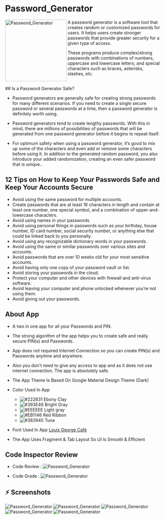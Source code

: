 # Password_Generator

<img align="left"  height="200px" width="200px" alt="Password_Generator"  src="https://i.imgur.com/5OeiWKd.png"/>

A password generator is a software tool that creates random or customized passwords for users. It helps users create stronger passwords that provide greater security for a given type of access.

These programs produce complex/strong passwords with combinations of numbers, uppercase and lowercase letters, and special characters such as braces, asterisks, slashes, etc.

</br>  
## Is a Password Generator Safe?

- Password generators are generally safe for creating strong passwords for many different scenarios. If you need to create a single secure password or several passwords at a time, then a password generator is definitely worth using.

- Password generators tend to create lengthy passwords. With this in mind, there are millions of possibilities of passwords that will be generated from one password generator before it begins to repeat itself.

 - For optimum safety when using a password generator, it’s good to mix up some of the characters and even add or remove some characters before using it. In addition to the generated random password, you also introduce your added randomization, creating an even safer password that is unique..


## 12 Tips on How to Keep Your Passwords Safe and Keep Your Accounts Secure

- Avoid using the same password for multiple accounts.
- Create passwords that are at least 16 characters in length and contain at least one number, one special symbol, and a combination of upper-and-lowercase characters.
- Avoid using names in your passwords.
- Avoid using personal things in passwords such as your birthday, house number, ID card number, social security number, or anything else that could be linked back to you personally.
- Avoid using any recognizable dictionary words in your passwords.
- Avoid using the same or similar passwords over various sites and accounts.
- Avoid passwords that are over 10 weeks old for your most sensitive accounts.
- Avoid having only one copy of your password vault or list.
- Avoid storing your passwords in the cloud.
- Protect your computer and other devices with firewall and anti-virus software.
- Avoid leaving your computer and phone unlocked whenever you’re not using them.
- Avoid giving out your passwords.

##  About App 

- A two in one app for all your Passwords and PIN. 
- The strong algorithm of the app helps you to create safe and really secure PIN(s) and Passwords. 
- App does not required Internet Connection so you can create PIN(s) and Passwords anytime and anywhere.
- Also you don't need to give any access to app and as it does not use internet connection. The app is absolutely safe.


-  The App Theme Is Based On Google Material Design Theme (Dark)

- Color Used In App
    - ![#222831](https://via.placeholder.com/15/222831/000000?text=+) Ebony Clay  
    - ![#393E46](https://via.placeholder.com/15/393E46/000000?text=+) Bright Gray  
    - ![#EEEEEE](https://via.placeholder.com/15/EEEEEE/000000?text=+) Light gray  
    - ![#EB1146](https://via.placeholder.com/15/EB1146/000000?text=+) Red Ribbon  
    - ![#383945](https://via.placeholder.com/15/383945/000000?text=+) Tuna
    
- Font Used In App [Louis George Café](https://www.dafont.com/louis-george-caf.font)

- The App Uses Fragment & Tab Layout So UI Is Smooth & Efficient 


##  Code Inspector Review

-  Code Review : <img alt="Password_Generator"  src="https://www.code-inspector.com/project/17259/score/svg"/>

-  Code Grade : <img alt="Password_Generator"  src="https://www.code-inspector.com/project/17259/status/svg"/>


## :zap: Screenshots

  <img align="left" alt="Password_Generator"  src="https://imgur.com/skLTuiV.png">
  <img align="left" alt="Password_Generator"  src="https://imgur.com/CtKFnPM.png">
  <img align="left" alt="Password_Generator"  src="https://imgur.com/rr6UAd4.png">
  <img align="left" alt="Password_Generator"  src="https://imgur.com/I5MSH3m.png">
  <img align="left" alt="Password_Generator"  src="https://imgur.com/EuOjdCE.png">


<br />

